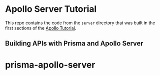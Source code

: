 # Apollo Server Tutorial

This repo contains the code from the `server` directory that was built in the first sections of the [Apollo Tutorial](https://www.apollographql.com/docs/tutorial/introduction/).

## Building APIs with Prisma and Apollo Server

# prisma-apollo-server
